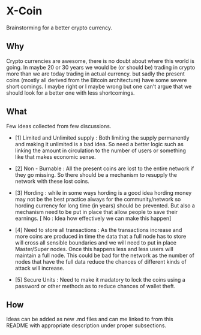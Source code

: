 X-Coin
======
Brainstorming for a better crypto currency. 

Why
---
Crypto currencies are awesome, there is no doubt about where this world is going. In maybe 20 or 30 years we would be (or should be) trading in crypto more than we are today trading in actual currency. but sadly the present coins (mostly all derived from the Bitcoin architecture) have some severe short comings. I maybe right or I maybe wrong  but one can't argue that we should look for a better one with less shortcomings.

What
----

Few ideas collected from few discussions.

* [1] Limited and Unlimited supply : Both limiting the supply permanently and making  it unlimited is a bad idea. So need a better logic such as linking the amount in circulation to the number of users or something like that makes economic sense.

* [2] Non - Burnable : All the present coins are lost to the entire network if they go missing. So there should be a mechanism to resupply the network with these lost coins.

* [3] Hording : while in some ways hording is a good idea hording money may not be the best practice always for the community/network so hording currency for long time (in years) should be prevented. But also a mechanism need to be put in place that allow people to save their earnings. 
[ No : Idea how effectively we can make this happen]

* [4] Need to store all transactions : As the transactions increase and more coins are produced in time the data that a full node has to store will cross all sensible boundaries and we will need to put in place Master/Super nodes. Once this happens less and less users will maintain a full node. This could be bad for the network as the number of nodes that have the full data reduce the chances of different kinds of attack will increase. 

* [5] Secure Units : Need to make it madatory to lock the coins using a password or other methods as to reduce chances of wallet theft. 


How
---
Ideas can be added as new .md files and can me linked to from this README with appropriate description under proper subsections. 
